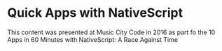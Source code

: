 # Quick Apps with NativeScript

This content was presented at Music City Code in 2016 as part fo the 10 Apps in 60 Minutes with NativeScript: A Race Against Time